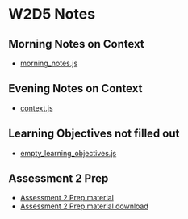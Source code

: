W2D5 Notes
==========

Morning Notes on Context
------------------------

-   [morning\_notes.js](./morning_notes.js)

Evening Notes on Context
------------------------

-   [context.js](./context.js)

Learning Objectives not filled out
----------------------------------

-   [empty\_learning\_objectives.js](../assessment2Prep/empty_learning_objectives.js)

Assessment 2 Prep
-----------------

-   [Assessment 2 Prep material](../assessment2Prep)
-   [Assessment 2 Prep material download](../assessment2Prep.zip)

